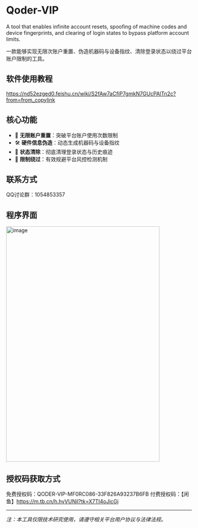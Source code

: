 # Qoder-VIP
 A tool that enables infinite account resets, spoofing of machine codes and device fingerprints, and clearing of login states to bypass platform account limits.
 
一款能够实现无限次账户重置、伪造机器码与设备指纹、清除登录状态以绕过平台账户限制的工具。
## 软件使用教程
https://nd52ezged0.feishu.cn/wiki/S2fAw7aCfiP7gmkN7GUcPAlTn2c?from=from_copylink
## 核心功能
- 🔄 **无限账户重置**：突破平台账户使用次数限制  
- 🛠️ **硬件信息伪造**：动态生成机器码与设备指纹  
- 🧹 **状态清除**：彻底清理登录状态与历史痕迹  
- 🚀 **限制绕过**：有效规避平台风控检测机制  

## 联系方式
QQ讨论群：1054853357  

## 程序界面

<img width="416" height="639" alt="image" src="https://github.com/user-attachments/assets/75712fb3-7b0a-433c-81e2-66399a967a0a" />

## 授权码获取方式
 免费授权码：QODER-VIP-MF0RC086-33F826A93237B6FB
 付费授权码：【闲鱼】https://m.tb.cn/h.hyVUNil?tk=X7TI4oJicGj


---

*注：本工具仅限技术研究使用，请遵守相关平台用户协议与法律法规。*
